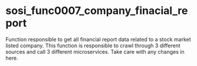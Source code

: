# sosi_func0007_company_finacial_report
Function responsible to get all financial report data related to a stock market listed company. This function is responsible to crawl through 3 different sources and call 3 different microservices. Take care with any changes in here.
